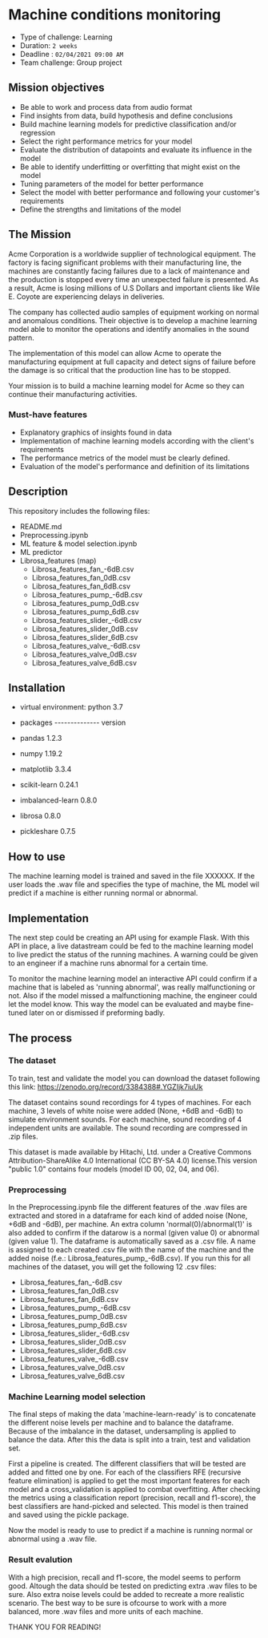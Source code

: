 # Machine conditions monitoring

- Type of challenge: Learning
- Duration: `2 weeks`
- Deadline : `02/04/2021 09:00 AM`
- Team challenge: Group project

## Mission objectives

- Be able to work and process data from audio format
- Find insights from data, build hypothesis and define conclusions
- Build machine learning models for predictive classification and/or regression
- Select the right performance metrics for your model
- Evaluate the distribution of datapoints and evaluate its influence in the model
- Be able to identify underfitting or overfitting that might exist on the model
- Tuning parameters of the model for better performance
- Select the model with better performance and following your
  customer's requirements
- Define the strengths and limitations of the model


## The Mission

Acme Corporation is a worldwide supplier of technological equipment. The factory is facing significant problems with their manufacturing line, the machines are constantly facing failures due to a lack of maintenance and the production is stopped every time an unexpected failure is presented. As a result, Acme is losing millions of U.S Dollars and important clients like Wile E. Coyote are experiencing delays in deliveries. 

The company has collected audio samples of equipment working on normal and anomalous conditions. Their objective is to develop a machine learning model able to monitor the operations and identify anomalies in the sound pattern.

The implementation of this model can allow Acme to operate the manufacturing equipment at full capacity and detect signs of failure before the damage is so critical that the production line has to be stopped.

Your mission is to build a machine learning model for Acme so they can continue their manufacturing activities.

### Must-have features

- Explanatory graphics of insights found in data
- Implementation of machine learning models according with the client's requirements
- The performance metrics of the model must be clearly defined.
- Evaluation of the model's performance and definition of its limitations


## Description

This repository includes the following files:
- README.md
- Preprocessing.ipynb
- ML feature & model selection.ipynb
- ML predictor
- Librosa_features (map)
    - Librosa_features_fan_-6dB.csv
    - Librosa_features_fan_0dB.csv
    - Librosa_features_fan_6dB.csv
    - Librosa_features_pump_-6dB.csv
    - Librosa_features_pump_0dB.csv
    - Librosa_features_pump_6dB.csv
    - Librosa_features_slider_-6dB.csv
    - Librosa_features_slider_0dB.csv
    - Librosa_features_slider_6dB.csv
    - Librosa_features_valve_-6dB.csv
    - Librosa_features_valve_0dB.csv
    - Librosa_features_valve_6dB.csv

## Installation

- virtual environment: python 3.7

- packages -------------- version
- pandas                    1.2.3
- numpy                     1.19.2
- matplotlib                3.3.4
- scikit-learn              0.24.1
- imbalanced-learn          0.8.0
- librosa                   0.8.0
- pickleshare               0.7.5


## How to use

The machine learning model is trained and saved in the file XXXXXX. If the user loads the .wav file and specifies the type of machine, the ML model wil predict if a machine is either running normal or abnormal.

## Implementation

The next step could be creating an API using for example Flask. With this API in place, a live datastream could be fed to the machine learning model to live predict the status of the running machines. A warning could be given to an engineer if a machine runs abnormal for a certain time. 

To monitor the machine learning model an interactive API could confirm if a machine that is labeled as 'running abnormal', was really malfunctioning or not. Also if the model missed a malfunctioning machine, the engineer could let the model know. This way the model can be evaluated and maybe fine-tuned later on or dismissed if preforming badly.

## The process

### The dataset

To train, test and validate the model you can download the dataset following this link: https://zenodo.org/record/3384388#.YGZIjk7iuUk

The dataset contains sound recordings for 4 types of machines. For each machine, 3 levels of white noise were added (None, +6dB and -6dB) to simulate environment sounds. For each machine, sound recording of 4 independent units are available. The sound recording are compressed in .zip files.

This dataset is made available by Hitachi, Ltd. under a Creative Commons Attribution-ShareAlike 4.0 International (CC BY-SA 4.0) license.This version "public 1.0" contains four models (model ID 00, 02, 04, and 06). 


### Preprocessing

In the Preprocessing.ipynb file the different features of the .wav files are extracted and stored in a dataframe for each kind of added noise (None, +6dB and -6dB), per machine. An extra column 'normal(0)/abnormal(1)' is also added to confirm if the datarow is a normal (given value 0) or abnormal (given value 1). The dataframe is automatically saved as a .csv file. A name is assigned to each created .csv file with the name of the machine and the added noise (f.e.: Librosa_features_pump_-6dB.csv). If you run this for all machines of the dataset, you will get the following 12 .csv files:

- Librosa_features_fan_-6dB.csv
- Librosa_features_fan_0dB.csv
- Librosa_features_fan_6dB.csv
- Librosa_features_pump_-6dB.csv
- Librosa_features_pump_0dB.csv
- Librosa_features_pump_6dB.csv
- Librosa_features_slider_-6dB.csv
- Librosa_features_slider_0dB.csv
- Librosa_features_slider_6dB.csv
- Librosa_features_valve_-6dB.csv
- Librosa_features_valve_0dB.csv
- Librosa_features_valve_6dB.csv


### Machine Learning model selection

The final steps of making the data 'machine-learn-ready' is to concatenate the different noise levels per machine and to balance the dataframe. Because of the imbalance in the dataset, undersampling is applied to balance the data. After this the data is split into a train, test and validation set. 

First a pipeline is created. The different classifiers that will be tested are added and fitted one by one. For each of the classifiers RFE (recursive feature elimination) is  applied to get the most important feateres for each model and a cross_validation is applied to combat overfitting. After checking the metrics using a classification report (precision, recall and f1-score), the best classifiers are hand-picked and selected. This model is then trained and saved using the pickle package.

Now the model is ready to use to predict if a machine is running normal or abnormal using a .wav file.

### Result evalution

With a high precision, recall and f1-score, the model seems to perform good. Altough the data should be tested on predicting extra .wav files to be sure. Also extra noise levels could be added to recreate a more realistic scenario. The best way to be sure is ofcourse to work with a more balanced, more .wav files and more units of each machine.

THANK YOU FOR READING!

